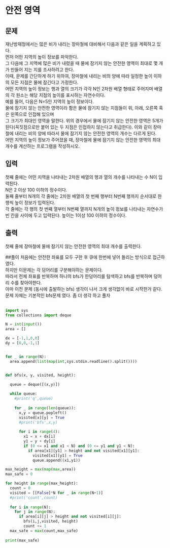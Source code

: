 # 안전 영역

## 문제
재난방재청에서는 많은 비가 내리는 장마철에 대비해서 다음과 같은 일을 계획하고 있다. </br>
먼저 어떤 지역의 높이 정보를 파악한다.  </br>
그 다음에 그 지역에 많은 비가 내렸을 때 물에 잠기지 않는 안전한 영역이 최대로 몇 개가 만들어 지는 지를 조사하려고 한다. </br>
이때, 문제를 간단하게 하기 위하여, 장마철에 내리는 비의 양에 따라 일정한 높이 이하의 모든 지점은 물에 잠긴다고 가정한다. </br>
어떤 지역의 높이 정보는 행과 열의 크기가 각각 N인 2차원 배열 형태로 주어지며 배열의 각 원소는 해당 지점의 높이를 표시하는 자연수이다. </br>
예를 들어, 다음은 N=5인 지역의 높이 정보이다. </br>
물에 잠기지 않는 안전한 영역이라 함은 물에 잠기지 않는 지점들이 위, 아래, 오른쪽 혹은 왼쪽으로 인접해 있으며  </br>
그 크기가 최대인 영역을 말한다. 위의 경우에서 물에 잠기지 않는 안전한 영역은 5개가 된다(꼭짓점으로만 붙어 있는 두 지점은 인접하지 않는다고 취급한다).
이와 같이 장마철에 내리는 비의 양에 따라서 물에 잠기지 않는 안전한 영역의 개수는 다르게 된다.  </br>
어떤 지역의 높이 정보가 주어졌을 때, 장마철에 물에 잠기지 않는 안전한 영역의 최대 개수를 계산하는 프로그램을 작성하시오. </br>

## 입력
첫째 줄에는 어떤 지역을 나타내는 2차원 배열의 행과 열의 개수를 나타내는 수 N이 입력된다.  </br>
N은 2 이상 100 이하의 정수이다. </br>
둘째 줄부터 N개의 각 줄에는 2차원 배열의 첫 번째 행부터 N번째 행까지 순서대로 한 행씩 높이 정보가 입력된다.  </br>
각 줄에는 각 행의 첫 번째 열부터 N번째 열까지 N개의 높이 정보를 나타내는 자연수가 빈 칸을 사이에 두고 입력된다. 높이는 1이상 100 이하의 정수이다. </br>

## 출력
첫째 줄에 장마철에 물에 잠기지 않는 안전한 영역의 최대 개수를 출력한다. </br>

##풀이
처음에는 안전한 좌표를 모두 구한 후 큐에 한번에 넣어 돌리는 방식으로 접근하였다. </br>
하지만 이문제는 각 덩어리를 구분해야하는 문제이다. </br>
따라서 전체 좌표를 반복하며 하나의 bfs가 한덩어리를 탐색하고 bfs를 반복하며 덩어리 수를 찾아야한다. </br>
아마 이전 문제 (동시에 출발하는 bfs) 생각이 나서 크게 생각없이 바로 시작한거 같다. </br>
문제 자체는 기본적인 bfs문제 였다. 좀 더 생각 하고 풀자 </br>
 </br>

```python
import sys
from collections import deque

N = int(input())
area = []

dx = [-1,1,0,0]
dy = [0,0,-1,1]


for _ in range(N):
  area.append(list(map(int,sys.stdin.readline().split())))


def bfs(x, y, visited, height):
  
  queue = deque([(x,y)])

  while queue:
    #print('q',queue)
    
    for _ in range(len(queue)):      
      x,y = queue.popleft()
      visited[x][y] = True
      #print('bfs',x,y)
      
      for i in range(4):
        x1 = x + dx[i]
        y1 = y + dy[i]
        if (0 <= x1 and x1 < N) and (0 <= y1 and y1 < N):
          if area[x1][y1] > height and not visited[x1][y1]:
            visited[x1][y1] = True
            queue.append((x1,y1))

max_height = max(map(max,area))
max_safe = 0

for height in range(max_height):  
  count = 0
  visited = [[False]*N for _ in range(N+1)]
  #print('count',count)
  
  for i in range(N):
    for j in range(N):
      if area[i][j] > height and not visited[i][j]:
        bfs(i,j,visited, height)
        count += 1
  max_safe = max(count,max_safe)
    
print(max_safe)
```
